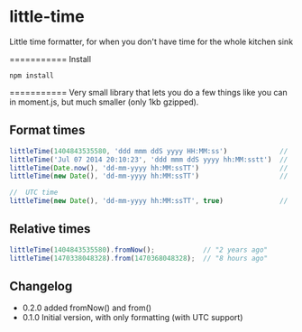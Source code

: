 little-time
===========
Little time formatter, for when you don't have time for the whole kitchen sink


===========
Install

`npm install`


===========
Very small library that lets you do a few things like you can in moment.js, but much smaller (only 1kb gzipped).

## Format times
```js
littleTime(1404843535580, 'ddd mmm ddS yyyy HH:MM:ss')             //  "Tue Jul 08th 2014 11:18:55"
littleTime('Jul 07 2014 20:10:23', 'ddd mmm ddS yyyy hh:MM:sstt')  //  "Mon Jul 07th 2014 08:10:23pm"
littleTime(Date.now(), 'dd-mm-yyyy hh:MM:ssTT')                    //  "08-07-2014 11:24:13AM"
littleTime(new Date(), 'dd-mm-yyyy hh:MM:ssTT')                    //  "08-07-2014 11:25:31AM"

//  UTC time
littleTime(new Date(), 'dd-mm-yyyy hh:MM:ssTT', true)              //  "08-07-2014 18:25:59PM"
```

## Relative times
```js
littleTime(1404843535580).fromNow();            // "2 years ago"
littleTime(1470338048328).from(1470368048328);  // "8 hours ago"
```

## Changelog
* 0.2.0 added fromNow() and from()
* 0.1.0 Initial version, with only formatting (with UTC support)